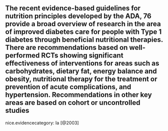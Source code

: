 The recent evidence-based guidelines for nutrition principles developed by the ADA, 76 provide a broad overview of research in the area of improved diabetes care for people with Type 1 diabetes through beneficial nutritional therapies. There are recommendations based on well- performed RCTs showing significant effectiveness of interventions for areas such as carbohydrates, dietary fat, energy balance and obesity, nutritional therapy for the treatment or prevention of acute complications, and hypertension. Recommendations in other key areas are based on cohort or uncontrolled studies 
---
 nice.evidencecategory: Ia
[@2003]
